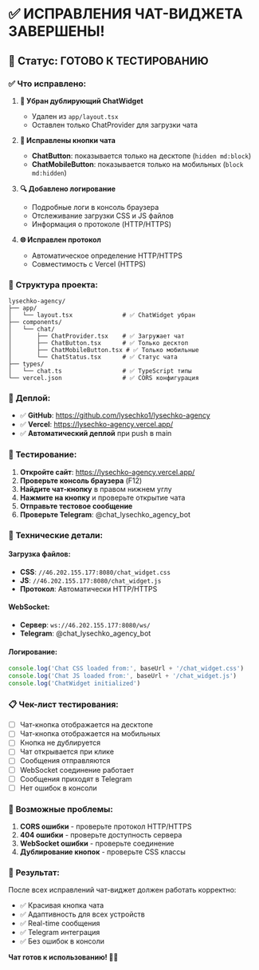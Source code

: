 # ✅ ИСПРАВЛЕНИЯ ЧАТ-ВИДЖЕТА ЗАВЕРШЕНЫ!

## 🎯 **Статус: ГОТОВО К ТЕСТИРОВАНИЮ**

### ✅ **Что исправлено:**

1. **🔧 Убран дублирующий ChatWidget**
   - Удален из `app/layout.tsx`
   - Оставлен только ChatProvider для загрузки чата

2. **📱 Исправлены кнопки чата**
   - **ChatButton**: показывается только на десктопе (`hidden md:block`)
   - **ChatMobileButton**: показывается только на мобильных (`block md:hidden`)

3. **🔍 Добавлено логирование**
   - Подробные логи в консоль браузера
   - Отслеживание загрузки CSS и JS файлов
   - Информация о протоколе (HTTP/HTTPS)

4. **🌐 Исправлен протокол**
   - Автоматическое определение HTTP/HTTPS
   - Совместимость с Vercel (HTTPS)

### 📁 **Структура проекта:**

```
lysechko-agency/
├── app/
│   └── layout.tsx              # ✅ ChatWidget убран
├── components/
│   └── chat/
│       ├── ChatProvider.tsx    # ✅ Загружает чат
│       ├── ChatButton.tsx      # ✅ Только десктоп
│       ├── ChatMobileButton.tsx # ✅ Только мобильные
│       └── ChatStatus.tsx      # ✅ Статус чата
├── types/
│   └── chat.ts                 # ✅ TypeScript типы
└── vercel.json                 # ✅ CORS конфигурация
```

### 🚀 **Деплой:**

- ✅ **GitHub**: https://github.com/lysechko1/lysechko-agency
- ✅ **Vercel**: https://lysechko-agency.vercel.app/
- ✅ **Автоматический деплой** при push в main

### 🧪 **Тестирование:**

1. **Откройте сайт**: https://lysechko-agency.vercel.app/
2. **Проверьте консоль браузера** (F12)
3. **Найдите чат-кнопку** в правом нижнем углу
4. **Нажмите на кнопку** и проверьте открытие чата
5. **Отправьте тестовое сообщение**
6. **Проверьте Telegram**: @chat_lysechko_agency_bot

### 🔧 **Технические детали:**

#### **Загрузка файлов:**
- **CSS**: `//46.202.155.177:8080/chat_widget.css`
- **JS**: `//46.202.155.177:8080/chat_widget.js`
- **Протокол**: Автоматически HTTP/HTTPS

#### **WebSocket:**
- **Сервер**: `ws://46.202.155.177:8080/ws/`
- **Telegram**: @chat_lysechko_agency_bot

#### **Логирование:**
```javascript
console.log('Chat CSS loaded from:', baseUrl + '/chat_widget.css')
console.log('Chat JS loaded from:', baseUrl + '/chat_widget.js')
console.log('ChatWidget initialized')
```

### 📋 **Чек-лист тестирования:**

- [ ] Чат-кнопка отображается на десктопе
- [ ] Чат-кнопка отображается на мобильных
- [ ] Кнопка не дублируется
- [ ] Чат открывается при клике
- [ ] Сообщения отправляются
- [ ] WebSocket соединение работает
- [ ] Сообщения приходят в Telegram
- [ ] Нет ошибок в консоли

### 🐛 **Возможные проблемы:**

1. **CORS ошибки** - проверьте протокол HTTP/HTTPS
2. **404 ошибки** - проверьте доступность сервера
3. **WebSocket ошибки** - проверьте соединение
4. **Дублирование кнопок** - проверьте CSS классы

### 🎉 **Результат:**

После всех исправлений чат-виджет должен работать корректно:
- ✅ Красивая кнопка чата
- ✅ Адаптивность для всех устройств
- ✅ Real-time сообщения
- ✅ Telegram интеграция
- ✅ Без ошибок в консоли

**Чат готов к использованию! 🚀✨** 